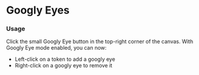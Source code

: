 # Googly Eyes

### Usage

Click the small Googly Eye button in the top-right corner of the canvas. With Googly Eye mode enabled, you can now:
  - Left-click on a token to add a googly eye
  - Right-click on a googly eye to remove it
